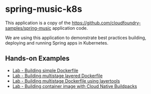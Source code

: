 # spring-music-k8s 

This application is a copy of the https://github.com/cloudfoundry-samples/spring-music application code.

We are using this application to demonstrate best practices building, deploying and running Spring apps in Kubernetes.

## Hands-on Examples
* [Lab - Building simple Dockerfile](lab-simple-dockerfile.md)
* [Lab - Building multistage layered Dockerfile](lab-with-multistage.md)
* [Lab - Building multistage Dockerfile using layertools](lab-with-layertools.md)
* [Lab - Building container image with Cloud Native Buildpacks](lab-with-cnb.md)

